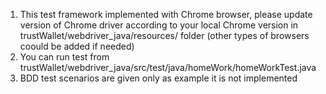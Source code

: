 1. This test framework implemented with Chrome browser, please update version of Chrome driver according to your local Chrome version in trustWallet/webdriver_java/resources/ folder (other types of browsers coould be added if needed)
2. You can run test from trustWallet/webdriver_java/src/test/java/homeWork/homeWorkTest.java
3. BDD test scenarios are given only as example it is not implemented
